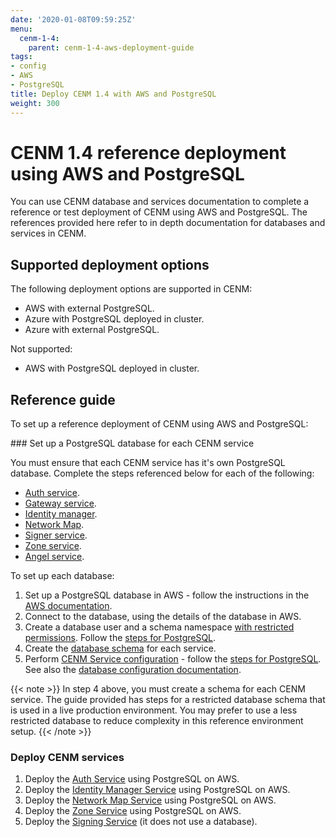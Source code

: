 ```yaml
---
date: '2020-01-08T09:59:25Z'
menu:
  cenm-1-4:
    parent: cenm-1-4-aws-deployment-guide
tags:
- config
- AWS
- PostgreSQL
title: Deploy CENM 1.4 with AWS and PostgreSQL
weight: 300
---
```


# CENM 1.4 reference deployment using AWS and PostgreSQL

You can use CENM database and services documentation to complete a reference or test deployment of CENM using AWS and PostgreSQL. The references provided here refer to in depth documentation for databases and services in CENM.

## Supported deployment options

The following deployment options are supported in CENM:

* AWS with external PostgreSQL.
* Azure with PostgreSQL deployed in cluster.
* Azure with external PostgreSQL.

Not supported:

* AWS with PostgreSQL deployed in cluster.

## Reference guide

To set up a reference deployment of CENM using AWS and PostgreSQL:


### Set up a PostgreSQL database for each CENM service

You must ensure that each CENM service has it's own PostgreSQL database. Complete the steps referenced below for each of the following:

* [Auth service](../../../../../en/platform/corda/1.4/cenm/auth-service.md).
* [Gateway service](../../../../../en/platform/corda/1.4/cenm/gateway-service.md).
* [Identity manager](../../../../../en/platform/corda/1.4/cenm/identity-manager.md).
* [Network Map](../../../../../en/platform/corda/1.4/cenm/network-map.md).
* [Signer service](../../../../../en/platform/corda/1.4/cenm/signing-service.md).
* [Zone service](../../../../../en/platform/corda/1.4/cenm/zone-service.md).
* [Angel service](../../../../../en/platform/corda/1.4/cenm/angel-service.md).

To set up each database:

1. Set up a PostgreSQL database in AWS - follow the instructions in the [AWS documentation](https://aws.amazon.com/rds/postgresql).
2. Connect to the database, using the details of the database in AWS.
3. Create a database user and a schema namespace [with restricted permissions](database-set-up.html#1-create-a-database-user-with-schema-permissions). Follow the [steps for PostgreSQL](database-set-up.html#postgresql).
4. Create the [database schema](database-set-up.html#2-database-schema-creation) for each service.
5. Perform [CENM Service configuration](database-set-up.html#3-cenm-service-configuration) - follow the [steps for PostgreSQL](database-set-up.html#postgresql-1). See also the [database configuration documentation](config-database.html).

{{< note >}}
In step 4 above, you must create a schema for each CENM service. The guide provided has steps for a restricted database schema that is used in a live production environment. You may prefer to use a less restricted database to reduce complexity in this reference environment setup.
{{< /note >}}

### Deploy CENM services

1. Deploy the [Auth Service](auth-service.html) using PostgreSQL on AWS.
2. Deploy the [Identity Manager Service](identity-manager.html) using PostgreSQL on AWS.
3. Deploy the [Network Map Service](network-map.html) using PostgreSQL on AWS.
4. Deploy the [Zone Service](zone-service.html) using PostgreSQL on AWS.
5. Deploy the [Signing Service](signing-service.html#signing-service) (it does not use a database).
